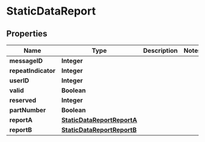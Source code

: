 

# StaticDataReport


## Properties

| Name | Type | Description | Notes |
|------------ | ------------- | ------------- | -------------|
|**messageID** | **Integer** |  |  |
|**repeatIndicator** | **Integer** |  |  |
|**userID** | **Integer** |  |  |
|**valid** | **Boolean** |  |  |
|**reserved** | **Integer** |  |  |
|**partNumber** | **Boolean** |  |  |
|**reportA** | [**StaticDataReportReportA**](StaticDataReportReportA.md) |  |  |
|**reportB** | [**StaticDataReportReportB**](StaticDataReportReportB.md) |  |  |



